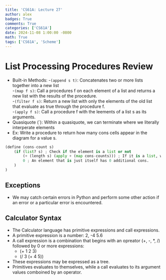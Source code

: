 ```yaml
---
title: 'CS61A: Lecture 27'
author: alex
badges: True
comments: True
categories: ['CS61A']
date: 2024-11-08 1:00:00 -0800
math: True
tags: ['CS61A', 'Scheme']
---
```


# List Processing Procedures Review
- Built-in Methods:
    -`(append s t)`: Concatenates two or more lists together into a new list  
    -`(map f s)`: Call a procedures f on each element of a list and returns a new list with the results of the procedure.  
    -`(filter f s)`: Return a new list with only the elements of the old list that evaluate as true through the procedure f.  
    -`(apply f s)`: Call a procedure f with the leements of a list s as its arguments.  
- Quasiquote (`): Within a quasiquote, we can terminate where we literally interperate elements
- Ex: Write a procedure to return how many cons cells appear in the diagram for a value s.


```python
(define (cons-count s)
    (if (list? s) ; Check if the element is a list or not
        (+ (length s) (apply + (map cons-counts))) ; If it is a list, we add the length of each element that is a list onto the length of the list
        0 ; An element that is just itself has 0 additional cons.
    )
)
```

## Exceptions
- We may catch certain errors in Python and perform some other action if an error or a particular error is encountered.

## Calculator Syntax
- The Calculator language has primitive expressions and call expressions.
- A primitive expression is a number: 2, -4 5.6
- A call expression is a combination that begins with an opreator (+, -, *, /) followed by 0 or more expressions:
    - (+ 1 2 3)
    - (/ 3 (+ 4 5))
- These expressions may be expressed as a tree.
- Primitives evaluates to themselves, while a call evaluates to its argument values comboined by an operator.


```python

```
